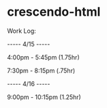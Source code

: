 # crescendo-html
Work Log:

----- 4/15 -----

4:00pm - 5:45pm (1.75hr)

7:30pm - 8:15pm (.75hr)

----- 4/16 -----

9:00pm - 10:15pm (1.25hr)
